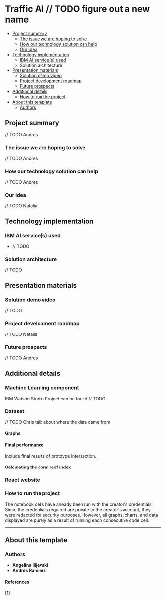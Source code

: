 # Traffic AI // TODO figure out a new name

- [Project summary](#project-summary)
  - [The issue we are hoping to solve](#the-issue-we-are-hoping-to-solve)
  - [How our technology solution can help](#how-our-technology-solution-can-help)
  - [Our idea](#our-idea)
- [Technology implementation](#technology-implementation)
  - [IBM AI service(s) used](#ibm-ai-services-used)
  - [Solution architecture](#solution-architecture)
- [Presentation materials](#presentation-materials)
  - [Solution demo video](#solution-demo-video)
  - [Project development roadmap](#project-development-roadmap)
  - [Future prospects](#future-prospects)
- [Additional details](#additional-details)
  - [How to run the project](#how-to-run-the-project)
- [About this template](#about-this-template)
  - [Authors](#authors)

## Project summary

// TODO Andres

### The issue we are hoping to solve

// TODO Andres

### How our technology solution can help

// TODO Andres

### Our idea

// TODO Natalia

## Technology implementation

### IBM AI service(s) used

- // TODO

### Solution architecture

// TODO

## Presentation materials

### Solution demo video

// TODO

### Project development roadmap

// TODO Natalia

### Future prospects

// TODO Andres

## Additional details

### Machine Learning component

IBM Watson Studio Project can be found // TODO

### Dataset

// TODO Chris talk about where the data came from

#### Graphs


#### Final performance

Include final results of protoype intersection.

#### Calculating the coral reef index


### React website

### How to run the project

The notebook cells have already been run with the creator's credentials. Since the credentials required are private to the creator's account, they were redacted for security purposes. However, all graphs, charts, and data displayed are purely as a result of running each consecutive code cell.

---

## About this template

### Authors

- **Angelina Ilijevski**
- **Andres Ramirez**

#### References

[1] 
